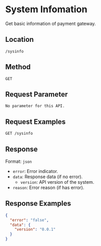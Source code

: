 # System Infomation

Get basic information of payment gateway.

## Location

`/sysinfo`

## Method

`GET`

## Request Parameter

`No parameter for this API.`

## Request Examples

`GET /sysinfo`

## Response

Format: `json`

- `error`: Error indicator.
- `data`: Response data (if no error).
  - `version`: API version of the system.
- `reason`: Error reason (if has error).

## Response Examples

```json
{
  "error": "false",
  "data": {
    "version": "0.0.1"
  }
}
```
